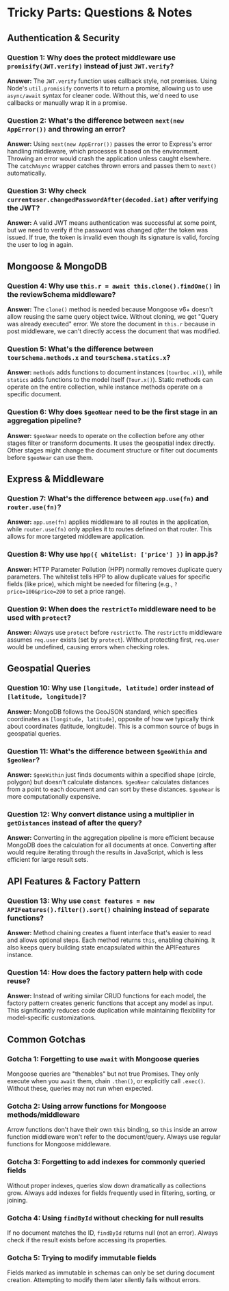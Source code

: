 # Tricky Parts: Questions & Notes

## Authentication & Security

### Question 1: Why does the protect middleware use `promisify(JWT.verify)` instead of just `JWT.verify`?
**Answer:** The `JWT.verify` function uses callback style, not promises. Using Node's `util.promisify` converts it to return a promise, allowing us to use `async/await` syntax for cleaner code. Without this, we'd need to use callbacks or manually wrap it in a promise.

### Question 2: What's the difference between `next(new AppError())` and throwing an error?
**Answer:** Using `next(new AppError())` passes the error to Express's error handling middleware, which processes it based on the environment. Throwing an error would crash the application unless caught elsewhere. The `catchAsync` wrapper catches thrown errors and passes them to `next()` automatically.

### Question 3: Why check `currentuser.changedPasswordAfter(decoded.iat)` after verifying the JWT?
**Answer:** A valid JWT means authentication was successful at some point, but we need to verify if the password was changed *after* the token was issued. If true, the token is invalid even though its signature is valid, forcing the user to log in again.

## Mongoose & MongoDB

### Question 4: Why use `this.r = await this.clone().findOne()` in the reviewSchema middleware?
**Answer:** The `clone()` method is needed because Mongoose v6+ doesn't allow reusing the same query object twice. Without cloning, we get "Query was already executed" error. We store the document in `this.r` because in post middleware, we can't directly access the document that was modified.

### Question 5: What's the difference between `tourSchema.methods.x` and `tourSchema.statics.x`?
**Answer:** `methods` adds functions to document instances (`tourDoc.x()`), while `statics` adds functions to the model itself (`Tour.x()`). Static methods can operate on the entire collection, while instance methods operate on a specific document.

### Question 6: Why does `$geoNear` need to be the first stage in an aggregation pipeline?
**Answer:** `$geoNear` needs to operate on the collection before any other stages filter or transform documents. It uses the geospatial index directly. Other stages might change the document structure or filter out documents before `$geoNear` can use them.

## Express & Middleware

### Question 7: What's the difference between `app.use(fn)` and `router.use(fn)`?
**Answer:** `app.use(fn)` applies middleware to all routes in the application, while `router.use(fn)` only applies it to routes defined on that router. This allows for more targeted middleware application.

### Question 8: Why use `hpp({ whitelist: ['price'] })` in app.js?
**Answer:** HTTP Parameter Pollution (HPP) normally removes duplicate query parameters. The whitelist tells HPP to allow duplicate values for specific fields (like price), which might be needed for filtering (e.g., `?price=100&price=200` to set a price range).

### Question 9: When does the `restrictTo` middleware need to be used with `protect`?
**Answer:** Always use `protect` before `restrictTo`. The `restrictTo` middleware assumes `req.user` exists (set by `protect`). Without protecting first, `req.user` would be undefined, causing errors when checking roles.

## Geospatial Queries

### Question 10: Why use `[longitude, latitude]` order instead of `[latitude, longitude]`?
**Answer:** MongoDB follows the GeoJSON standard, which specifies coordinates as `[longitude, latitude]`, opposite of how we typically think about coordinates (latitude, longitude). This is a common source of bugs in geospatial queries.

### Question 11: What's the difference between `$geoWithin` and `$geoNear`?
**Answer:** `$geoWithin` just finds documents within a specified shape (circle, polygon) but doesn't calculate distances. `$geoNear` calculates distances from a point to each document and can sort by these distances. `$geoNear` is more computationally expensive.

### Question 12: Why convert distance using a multiplier in `getDistances` instead of after the query?
**Answer:** Converting in the aggregation pipeline is more efficient because MongoDB does the calculation for all documents at once. Converting after would require iterating through the results in JavaScript, which is less efficient for large result sets.

## API Features & Factory Pattern

### Question 13: Why use `const features = new APIFeatures().filter().sort()` chaining instead of separate functions?
**Answer:** Method chaining creates a fluent interface that's easier to read and allows optional steps. Each method returns `this`, enabling chaining. It also keeps query building state encapsulated within the APIFeatures instance.

### Question 14: How does the factory pattern help with code reuse?
**Answer:** Instead of writing similar CRUD functions for each model, the factory pattern creates generic functions that accept any model as input. This significantly reduces code duplication while maintaining flexibility for model-specific customizations.

## Common Gotchas

### Gotcha 1: Forgetting to use `await` with Mongoose queries
Mongoose queries are "thenables" but not true Promises. They only execute when you `await` them, chain `.then()`, or explicitly call `.exec()`. Without these, queries may not run when expected.

### Gotcha 2: Using arrow functions for Mongoose methods/middleware
Arrow functions don't have their own `this` binding, so `this` inside an arrow function middleware won't refer to the document/query. Always use regular functions for Mongoose middleware.

### Gotcha 3: Forgetting to add indexes for commonly queried fields
Without proper indexes, queries slow down dramatically as collections grow. Always add indexes for fields frequently used in filtering, sorting, or joining.

### Gotcha 4: Using `findById` without checking for null results
If no document matches the ID, `findById` returns null (not an error). Always check if the result exists before accessing its properties.

### Gotcha 5: Trying to modify immutable fields
Fields marked as immutable in schemas can only be set during document creation. Attempting to modify them later silently fails without errors.
